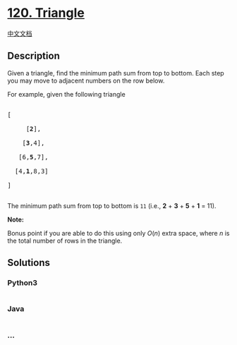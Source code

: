 # [120. Triangle](https://leetcode.com/problems/triangle)

[中文文档](/solution/0100-0199/0120.Triangle/README.md)

## Description

<p>Given a triangle, find the minimum path sum from top to bottom. Each step you may move to adjacent numbers on the row below.</p>

<p>For example, given the following triangle</p>

<pre>

[

     [<strong>2</strong>],

    [<strong>3</strong>,4],

   [6,<strong>5</strong>,7],

  [4,<strong>1</strong>,8,3]

]

</pre>

<p>The minimum path sum from top to bottom is <code>11</code> (i.e., <strong>2</strong> + <strong>3</strong> + <strong>5</strong> + <strong>1</strong> = 11).</p>

<p><strong>Note:</strong></p>

<p>Bonus point if you are able to do this using only <em>O</em>(<em>n</em>) extra space, where <em>n</em> is the total number of rows in the triangle.</p>

## Solutions

<!-- tabs:start -->

### **Python3**

```python

```

### **Java**

```java

```

### **...**

```

```

<!-- tabs:end -->
